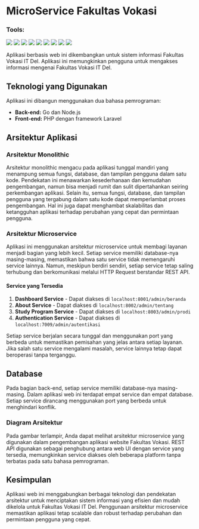 # MicroService Fakultas Vokasi

### <summary><strong>Tools:</strong></summary>
<p>
    <img src="https://img.shields.io/badge/Back-end-Go-blue?logo=go&logoColor=white" />
    <img src="https://img.shields.io/badge/Back-end-Node.js-green?logo=node.js&logoColor=white" />
    <img src="https://img.shields.io/badge/Front-end-PHP-orange?logo=php&logoColor=white" />
    <img src="https://img.shields.io/badge/Framework-Laravel-red?logo=laravel&logoColor=white" />
    <img src="https://img.shields.io/badge/Architecture-Microservices-yellow?logo=docker&logoColor=white" />
    <img src="https://img.shields.io/badge/Database-MySQL-blue?logo=mysql&logoColor=white" />
    <img src="https://img.shields.io/badge/Service-REST_API-purple?logo=swagger&logoColor=white" />
    <img src="https://img.shields.io/badge/Service-Docker-lightgrey?logo=docker&logoColor=white" />
    <img src="https://img.shields.io/badge/Editor-VS_Code-blue?logo=visualstudiocode&logoColor=white" />
</p>

Aplikasi berbasis web ini dikembangkan untuk sistem informasi Fakultas Vokasi IT Del. Aplikasi ini memungkinkan pengguna untuk mengakses informasi mengenai Fakultas Vokasi IT Del. 

## Teknologi yang Digunakan

Aplikasi ini dibangun menggunakan dua bahasa pemrograman:

- **Back-end:** Go dan Node.js
- **Front-end:** PHP dengan framework Laravel

## Arsitektur Aplikasi

### Arsitektur Monolithic

Arsitektur monolithic mengacu pada aplikasi tunggal mandiri yang menampung semua fungsi, database, dan tampilan pengguna dalam satu kode. Pendekatan ini menawarkan kesederhanaan dan kemudahan pengembangan, namun bisa menjadi rumit dan sulit dipertahankan seiring perkembangan aplikasi. Selain itu, semua fungsi, database, dan tampilan pengguna yang tergabung dalam satu kode dapat memperlambat proses pengembangan. Hal ini juga dapat menghambat skalabilitas dan ketangguhan aplikasi terhadap perubahan yang cepat dan permintaan pengguna.

### Arsitektur Microservice

Aplikasi ini menggunakan arsitektur microservice untuk membagi layanan menjadi bagian yang lebih kecil. Setiap service memiliki database-nya masing-masing, memastikan bahwa satu service tidak memengaruhi service lainnya. Namun, meskipun berdiri sendiri, setiap service tetap saling terhubung dan berkomunikasi melalui HTTP Request berstandar REST API.

#### Service yang Tersedia

1. **Dashboard Service** - Dapat diakses di `localhost:8001/admin/beranda`
2. **About Service** - Dapat diakses di `localhost:8002/admin/tentang`
3. **Study Program Service** - Dapat diakses di `localhost:8003/admin/prodi`
4. **Authentication Service** - Dapat diakses di `localhost:7009/admin/autentikasi`

Setiap service berjalan secara tunggal dan menggunakan port yang berbeda untuk memastikan pemisahan yang jelas antara setiap layanan. Jika salah satu service mengalami masalah, service lainnya tetap dapat beroperasi tanpa terganggu.

## Database

Pada bagian back-end, setiap service memiliki database-nya masing-masing. Dalam aplikasi web ini terdapat empat service dan empat database. Setiap service dirancang menggunakan port yang berbeda untuk menghindari konflik.

### Diagram Arsitektur

Pada gambar terlampir, Anda dapat melihat arsitektur microservice yang digunakan dalam pengembangan aplikasi website Fakultas Vokasi. REST API digunakan sebagai penghubung antara web UI dengan service yang tersedia, memungkinkan service diakses oleh beberapa platform tanpa terbatas pada satu bahasa pemrograman.

## Kesimpulan

Aplikasi web ini menggabungkan berbagai teknologi dan pendekatan arsitektur untuk menciptakan sistem informasi yang efisien dan mudah dikelola untuk Fakultas Vokasi IT Del. Penggunaan arsitektur microservice memastikan aplikasi tetap scalable dan robust terhadap perubahan dan permintaan pengguna yang cepat.
